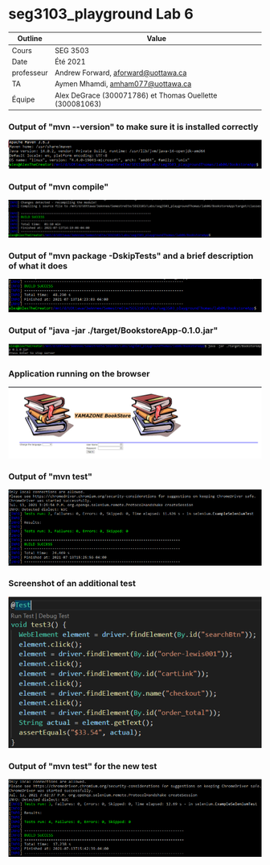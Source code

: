 # seg3103_playground Lab 6

| Outline | Value |
| --- | --- |
| Cours | SEG 3503 |
| Date | Été 2021 |
| professeur | Andrew Forward, aforward@uottawa.ca |
| TA | Aymen Mhamdi, amham077@uottawa.ca |
| Équipe | Alex DeGrace (300071786) et Thomas Ouellette (300081063) |


### Output of "mvn --version" to make sure it is installed correctly

![mvn version](asset/MVN_version.PNG)

### Output of "mvn compile"

![mvn compile](asset/MVN_compile.PNG)

### Output of "mvn package -DskipTests" and a brief description of what it does

![mvn package](asset/MVN_package.PNG)

### Output of "java -jar ./target/BookstoreApp-0.1.0.jar"

![Java jar](asset/MVN_jar.PNG)

### Application running on the browser 

![application running](asset/ApplicationRunning.PNG)

### Output of "mvn test"

![mvn test](asset/InitalTestsPass.PNG)

### Screenshot of an additional test

![additional test](asset/AddedTest.PNG)

### Output of "mvn test" for the new test

![mvn test](asset/NewTestPass.PNG)